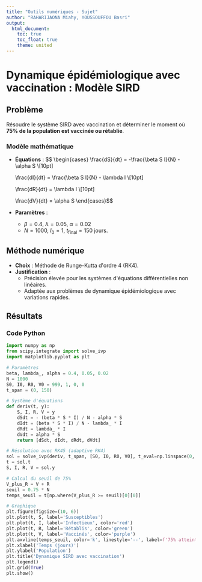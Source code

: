 ```yaml
---
title: "Outils numériques - Sujet"
author: "RAHARIJAONA Miahy, YOUSSOUFFOU Basri"
output:
  html_document:
    toc: true
    toc_float: true
    theme: united
---
```


# Dynamique épidémiologique avec vaccination : Modèle SIRD

## Problème
Résoudre le système SIRD avec vaccination et déterminer le moment où **75% de la population est vaccinée ou rétablie**.

### Modèle mathématique
- **Équations** :
  $$
  \begin{cases}
  \frac{dS}{dt} = -\frac{\beta S I}{N} - \alpha S \\[10pt]
  
  \frac{dI}{dt} = \frac{\beta S I}{N} - \lambda I \\[10pt]
  
  \frac{dR}{dt} = \lambda I \\[10pt]
  
  \frac{dV}{dt} = \alpha S 
  \end{cases}$$
  
- **Paramètres** :
  - $\beta = 0.4$, $\lambda = 0.05$, $\alpha = 0.02$
  - $N = 1000$, $I_0 = 1$, $t_{\text{final}} = 150$ jours.
## Méthode numérique
- **Choix** : Méthode de Runge-Kutta d'ordre 4 (RK4).
- **Justification** :
  - Précision élevée pour les systèmes d'équations différentielles non linéaires.
  - Adaptée aux problèmes de dynamique épidémiologique avec variations rapides.

## Résultats

### Code Python
```python
import numpy as np
from scipy.integrate import solve_ivp
import matplotlib.pyplot as plt

# Paramètres
beta, lambda_, alpha = 0.4, 0.05, 0.02
N = 1000
S0, I0, R0, V0 = 999, 1, 0, 0
t_span = (0, 150)

# Système d'équations
def deriv(t, y):
    S, I, R, V = y
    dSdt = - (beta * S * I) / N - alpha * S
    dIdt = (beta * S * I) / N - lambda_ * I
    dRdt = lambda_ * I
    dVdt = alpha * S
    return [dSdt, dIdt, dRdt, dVdt]

# Résolution avec RK45 (adaptive RK4)
sol = solve_ivp(deriv, t_span, [S0, I0, R0, V0], t_eval=np.linspace(0, 150, 1000))
t = sol.t
S, I, R, V = sol.y

# Calcul du seuil de 75%
V_plus_R = V + R
seuil = 0.75 * N
temps_seuil = t[np.where(V_plus_R >= seuil)[0][0]]

# Graphique
plt.figure(figsize=(10, 6))
plt.plot(t, S, label='Susceptibles')
plt.plot(t, I, label='Infectieux', color='red')
plt.plot(t, R, label='Rétablis', color='green')
plt.plot(t, V, label='Vaccinés', color='purple')
plt.axvline(temps_seuil, color='k', linestyle='--', label=f'75% atteint à t = {temps_seuil:.1f} jours')
plt.xlabel('Temps (jours)')
plt.ylabel('Population')
plt.title('Dynamique SIRD avec vaccination')
plt.legend()
plt.grid(True)
plt.show()
